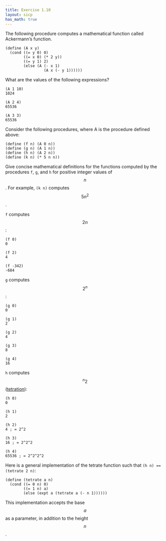 ```yaml
---
title: Exercise 1.10
layout: sicp
has_math: true
---
```


The following procedure computes a mathematical function called Ackermann’s function.

```racket
(define (A x y)
  (cond ((= y 0) 0)
        ((= x 0) (* 2 y))
        ((= y 1) 2)
        (else (A (- x 1)
                 (A x (- y 1))))))
```

What are the values of the following expressions?

```racket
(A 1 10)
1024

(A 2 4)
65536

(A 3 3)
65536
```

Consider the following procedures, where A is the procedure defined above:

```racket
(define (f n) (A 0 n))
(define (g n) (A 1 n))
(define (h n) (A 2 n))
(define (k n) (* 5 n n))
```

Give concise mathematical definitions for the functions computed by the procedures `f`, `g`, and `h` for positive integer values of $$n$$. For example, `(k n)` computes $$5n^2$$.

`f` computes $$2n$$:

```racket
(f 0)
0

(f 2)
4

(f -342)
-684
```

`g` computes $$2^n$$:

```racket
(g 0)
0

(g 1)
2

(g 2)
4

(g 3)
8

(g 4)
16
```

`h` computes $${^{n}2}$$ ([tetration](https://en.wikipedia.org/wiki/Tetration)):

```racket
(h 0)
0

(h 1)
2

(h 2)
4 ; = 2^2

(h 3)
16 ; = 2^2^2

(h 4)
65536 ; = 2^2^2^2
```

Here is a general implementation of the tetrate function such that `(h n) == (tetrate 2 n)`:

```racket
(define (tetrate a n)
  (cond ((= 0 n) 0)
        ((= 1 n) a)
        (else (expt a (tetrate a (- n 1))))))
```

This implementation accepts the base $$a$$ as a parameter, in addition to the height $$n$$.
